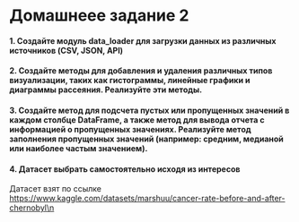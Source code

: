 Домашнеее задание 2
=====================

#### 1. Создайте модуль data_loader для загрузки данных из различных источников (CSV, JSON, API)
#### 2. Создайте методы для добавления и удаления различных типов визуализации, таких как гистограммы, линейные графики и диаграммы рассеяния. Реализуйте эти методы. 
#### 3. Создайте метод для подсчета пустых или пропущенных значений в каждом столбце DataFrame, а также метод для вывода отчета с информацией о пропущенных значениях. Реализуйте метод заполнения пропущенных значений (например: средним, медианой или наиболее частым значением).
#### 4. Датасет выбрать самостоятельно исходя из интересов

Датасет взят по ссылке <https://www.kaggle.com/datasets/marshuu/cancer-rate-before-and-after-chernobyl\n>
